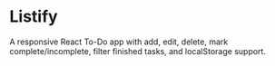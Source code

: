 # Listify
A responsive React To-Do app with add, edit, delete, mark complete/incomplete, filter finished tasks, and localStorage support.

